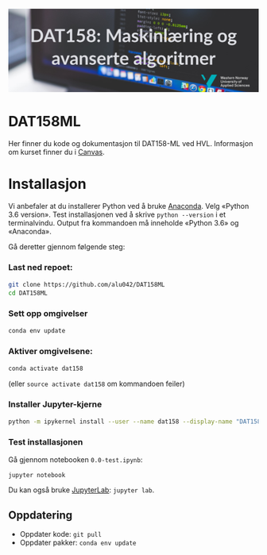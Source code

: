 ![DAT158 image](./assets/dat158-small.png)

# DAT158ML
Her finner du kode og dokumentasjon til DAT158-ML ved HVL. Informasjon om kurset finner du i [Canvas](https://hvl.instructure.com).

# Installasjon
Vi anbefaler at du installerer Python ved å bruke [Anaconda](https://www.anaconda.com/distribution). Velg «Python 3.6 version». Test installasjonen ved å skrive `python --version` i et terminalvindu. Output fra kommandoen må inneholde «Python 3.6» og «Anaconda». 

Gå deretter gjennom følgende steg: 
### Last ned repoet: 
```bash
git clone https://github.com/alu042/DAT158ML
cd DAT158ML
```
### Sett opp omgivelser
```bash
conda env update
```

### Aktiver omgivelsene:
```bash
conda activate dat158
```
(eller `source activate dat158` om kommandoen feiler)

### Installer Jupyter-kjerne
```bash
python -m ipykernel install --user --name dat158 --display-name "DAT158"
```

### Test installasjonen
Gå gjennom notebooken `0.0-test.ipynb`:
```bash
jupyter notebook
```
Du kan også bruke [JupyterLab](https://github.com/jupyterlab/jupyterlab): `jupyter lab`.

## Oppdatering
* Oppdater kode: `git pull`
* Oppdater pakker: `conda env update`




